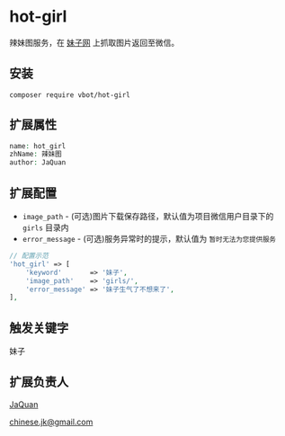 # hot-girl
辣妹图服务，在 [妹子网](http://www.mmjpg.com/) 上抓取图片返回至微信。

## 安装

```
composer require vbot/hot-girl
```

## 扩展属性

```php
name: hot_girl
zhName: 辣妹图
author: JaQuan
```

## 扩展配置

* `image_path` - (可选)图片下载保存路径，默认值为项目微信用户目录下的 `girls` 目录内
* `error_message` - (可选)服务异常时的提示，默认值为 `暂时无法为您提供服务`

```php
// 配置示范
'hot_girl' => [
	'keyword'       => '妹子',
    'image_path'    => 'girls/',
    'error_message' => '妹子生气了不想来了',
],
```

## 触发关键字

妹子

## 扩展负责人

[JaQuan](https://github.com/springjk)

chinese.jk@gmail.com